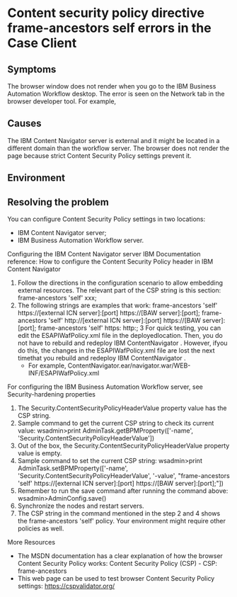 # Content security policy directive frame-ancestors self errors in the Case Client

## Symptoms

The browser window does not render when you go to the IBM Business Automation
Workflow desktop. The error is seen on
the Network tab in the browser developer tool. For example,

## Causes

The IBM Content
Navigator
server is external and it might be located in a different domain than the workflow server. The
browser does not render the page because strict Content Security Policy settings prevent it.

## Environment

## Resolving the problem

You can configure Content Security Policy settings in two locations:

- IBM Content
Navigator
server;
- IBM Business Automation
Workflow server.

Configuring the IBM Content
Navigator server IBM
Documentation reference: How to configure the Content Security Policy header in IBM Content
Navigator

1. Follow the directions in the configuration scenario to allow embedding external resources. The
relevant part of the CSP string is this section:
frame-ancestors 'self' xxx;
2. The following strings are examples that work:
frame-ancestors 'self' https://[external ICN server]:[port] https://[BAW server]:[port];
    frame-ancestors 'self' http://[external ICN server]:[port] https://[BAW server]:[port];
    frame-ancestors 'self' https: http:;
3 For quick testing, you can edit the ESAPIWafPolicy.xml file in the deployedlocation. Then, you do not have to rebuild and redeploy IBM ContentNavigator . However, ifyou do this, the changes in the ESAPIWafPolicy.xml file are lost the next timethat you rebuild and redeploy IBM ContentNavigator .
    - For example,
ContentNavigator.ear/navigator.war/WEB-INF/ESAPIWafPolicy.xml

For configuring the IBM Business Automation
Workflow server, see  Security-hardening properties

1. The Security.ContentSecurityPolicyHeaderValue property value has the CSP
string.
2. Sample command to get the current CSP string to check its current value: wsadmin>print
AdminTask.getBPMProperty(['-name', 'Security.ContentSecurityPolicyHeaderValue'])
3. Out of the box, the Security.ContentSecurityPolicyHeaderValue property
value is empty.
4. Sample command to set the current CSP string: wsadmin>print
AdminTask.setBPMProperty(['-name', 'Security.ContentSecurityPolicyHeaderValue', '-value',
"frame-ancestors 'self' https://[external ICN server]:[port] https://[BAW
server]:[port];"])
5. Remember to run the save command after running the command above:
wsadmin>AdminConfig.save()
6. Synchronize the nodes and restart servers.
7. The CSP string in the command mentioned in the step 2 and 4 shows the frame-ancestors 'self'
policy. Your environment might require other policies as well.

More Resources

- The MSDN documentation has a clear explanation of how the browser Content
Security Policy works: Content Security Policy (CSP) - CSP: frame-ancestors
- This web page can be used to test browser Content Security Policy settings: https://cspvalidator.org/